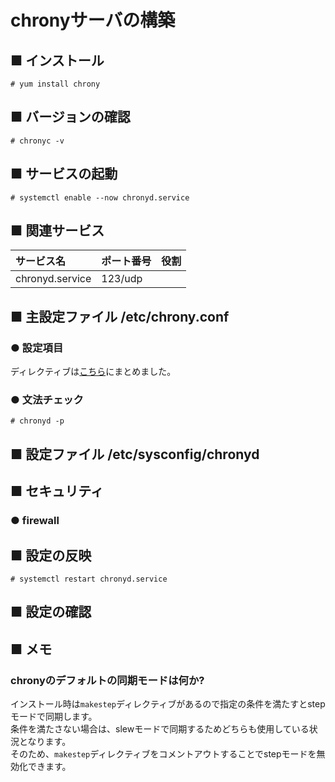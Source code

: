 # chronyサーバの構築
## ■ インストール
```
# yum install chrony
```
## ■ バージョンの確認
```
# chronyc -v
```
## ■ サービスの起動
```
# systemctl enable --now chronyd.service
```
## ■ 関連サービス
|サービス名|ポート番号|役割|
|:---|:---|:---|
|chronyd.service|123/udp||

## ■ 主設定ファイル /etc/chrony.conf
### ● 設定項目
ディレクティブは[こちら](https://github.com/thetaru/memorandum/tree/master/OS/Linux/CentOS8/chrony/chrony_server/directives)にまとめました。

### ● 文法チェック
```
# chronyd -p
```

## ■ 設定ファイル /etc/sysconfig/chronyd

## ■ セキュリティ
### ● firewall

## ■ 設定の反映
```
# systemctl restart chronyd.service
```

## ■ 設定の確認

## ■ メモ
### chronyのデフォルトの同期モードは何か?
インストール時は`makestep`ディレクティブがあるので指定の条件を満たすとstepモードで同期します。  
条件を満たさない場合は、slewモードで同期するためどちらも使用している状況となります。  
そのため、`makestep`ディレクティブをコメントアウトすることでstepモードを無効化できます。
